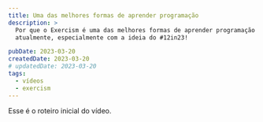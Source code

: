 ```yaml
---
title: Uma das melhores formas de aprender programação
description: >
  Por que o Exercism é uma das melhores formas de aprender programação
  atualmente, especialmente com a ideia do #12in23!

pubDate: 2023-03-20
createdDate: 2023-03-20
# updatedDate: 2023-03-20
tags:
  - vídeos
  - exercism
---
```


Esse é o roteiro inicial do vídeo.

